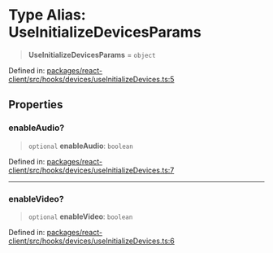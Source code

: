 # Type Alias: UseInitializeDevicesParams

> **UseInitializeDevicesParams** = `object`

Defined in: [packages/react-client/src/hooks/devices/useInitializeDevices.ts:5](https://github.com/fishjam-cloud/web-client-sdk/blob/8be0da3efcdce0dec0a98faf77f65b941d4a7757/packages/react-client/src/hooks/devices/useInitializeDevices.ts#L5)

## Properties

### enableAudio?

> `optional` **enableAudio**: `boolean`

Defined in: [packages/react-client/src/hooks/devices/useInitializeDevices.ts:7](https://github.com/fishjam-cloud/web-client-sdk/blob/8be0da3efcdce0dec0a98faf77f65b941d4a7757/packages/react-client/src/hooks/devices/useInitializeDevices.ts#L7)

***

### enableVideo?

> `optional` **enableVideo**: `boolean`

Defined in: [packages/react-client/src/hooks/devices/useInitializeDevices.ts:6](https://github.com/fishjam-cloud/web-client-sdk/blob/8be0da3efcdce0dec0a98faf77f65b941d4a7757/packages/react-client/src/hooks/devices/useInitializeDevices.ts#L6)
